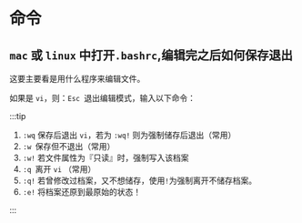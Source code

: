 # 命令

## `mac` 或 `linux` 中打开`.bashrc`,编辑完之后如何保存退出

这要主要看是用什么程序来编辑文件。

如果是 `vi`，则：`Esc `退出编辑模式，输入以下命令：

:::tip

1. `:wq` 保存后退出 `vi`，若为 `:wq!` 则为强制储存后退出（常用）
2. `:w `保存但不退出（常用）
3. `:w!` 若文件属性为『只读』时，强制写入该档案
4. `:q `离开 `vi` （常用）
5. `:q!` 若曾修改过档案，又不想储存，使用`!`为强制离开不储存档案。
6. `:e!` 将档案还原到最原始的状态！

:::
